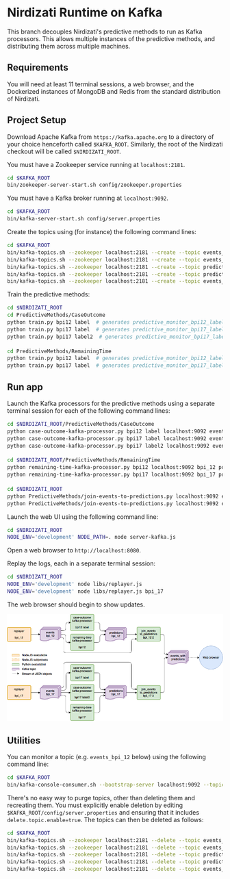 # Nirdizati Runtime on Kafka #
This branch decouples Nirdizati's predictive methods to run as Kafka processors.  This allows multiple instances of the predictive methods, and distributing them across multiple machines.

## Requirements ##
You will need at least 11 terminal sessions, a web browser, and the Dockerized instances of MongoDB and Redis from the standard distribution of Nirdizati.

## Project Setup
Download Apache Kafka from ``https://kafka.apache.org`` to a directory of your choice henceforth called `$KAFKA_ROOT`.  Similarly, the root of the Nirdizati checkout will be called `$NIRDIZATI_ROOT`.

You must have a Zookeeper service running at `localhost:2181`.

```sh
cd $KAFKA_ROOT
bin/zookeeper-server-start.sh config/zookeeper.properties
```

You must have a Kafka broker running at `localhost:9092`.

```sh
cd $KAFKA_ROOT
bin/kafka-server-start.sh config/server.properties
```

Create the topics using (for instance) the following command lines:

```sh
cd $KAFKA_ROOT
bin/kafka-topics.sh --zookeeper localhost:2181 --create --topic events_bpi_12 --replication-factor 1 --partitions 1
bin/kafka-topics.sh --zookeeper localhost:2181 --create --topic events_bpi_17 --replication-factor 1 --partitions 1
bin/kafka-topics.sh --zookeeper localhost:2181 --create --topic predictions_bpi_12 --replication-factor 1 --partitions 1
bin/kafka-topics.sh --zookeeper localhost:2181 --create --topic predictions_bpi_17 --replication-factor 1 --partitions 1
bin/kafka-topics.sh --zookeeper localhost:2181 --create --topic events_with_predictions --replication-factor 1 --partitions 1
```

Train the predictive methods:

```sh
cd $NIRDIZATI_ROOT
cd PredictiveMethods/CaseOutcome
python train.py bpi12 label  # generates predictive_monitor_bpi12_label.cpickle
python train.py bpi17 label  # generates predictive_monitor_bpi17_label.cpickle
python train.py bpi17 label2  # generates predictive_monitor_bpi17_label2.cpickle

cd PredictiveMethods/RemainingTime
python train.py bpi12 label  # generates predictive_monitor_bpi12_label.cpickle
python train.py bpi17 label  # generates predictive_monitor_bpi17_label.cpickle
```

## Run app ##

Launch the Kafka processors for the predictive methods using a separate terminal session for each of the following command lines:

```sh
cd $NIRDIZATI_ROOT/PredictiveMethods/CaseOutcome
python case-outcome-kafka-processor.py bpi12 label localhost:9092 events_bpi_12 predictions_bpi_12   # probability to be slow
python case-outcome-kafka-processor.py bpi17 label localhost:9092 events_bpi_17 predictions_bpi_17   # probability to be slow
python case-outcome-kafka-processor.py bpi17 label2 localhost:9092 events_bpi_17 predictions_bpi_17  # probability to be rejected

cd $NIRDIZATI_ROOT/PredictiveMethods/RemainingTime
python remaining-time-kafka-processor.py bpi12 localhost:9092 bpi_12 predictions_bpi_12
python remaining-time-kafka-processor.py bpi17 localhost:9092 bpi_17 predictions_bpi_17

cd $NIRDIZATI_ROOT
python PredictiveMethods/join-events-to-predictions.py localhost:9092 events_bpi_12 predictions_bpi_12 events_with_predictions 2  # join event + 2 predictions
python PredictiveMethods/join-events-to-predictions.py localhost:9092 events_bpi_17 predictions_bpi_17 events_with_predictions 3  # join event + 3 predictions
```

Launch the web UI using the following command line:

```sh
cd $NIRDIZATI_ROOT
NODE_ENV='development' NODE_PATH=. node server-kafka.js
```

Open a web browser to `http://localhost:8080`.

Replay the logs, each in a separate terminal session:

```sh
cd $NIRDIZATI_ROOT
NODE_ENV='development' node libs/replayer.js
NODE_ENV='development' node libs/replayer.js bpi_17
```

The web browser should begin to show updates.

![Dataflow diagram](dataflow.png)

## Utilities ##
You can monitor a topic (e.g. `events_bpi_12` below) using the following command line:

```sh
cd $KAFKA_ROOT
bin/kafka-console-consumer.sh --bootstrap-server localhost:9092 --topic events_bpi_12 --from-beginning
```

There's no easy way to purge topics, other than deleting them and recreating them.
You must explicitly enable deletion by editing `$KAFKA_ROOT/config/server.properties` and ensuring that it includes `delete.topic.enable=true`.
The topics can then be deleted as follows:

```sh
cd $KAFKA_ROOT
bin/kafka-topics.sh --zookeeper localhost:2181 --delete --topic events_bpi_12
bin/kafka-topics.sh --zookeeper localhost:2181 --delete --topic events_bpi_17
bin/kafka-topics.sh --zookeeper localhost:2181 --delete --topic predictions_bpi_12
bin/kafka-topics.sh --zookeeper localhost:2181 --delete --topic predictions_bpi_17
bin/kafka-topics.sh --zookeeper localhost:2181 --delete --topic events_with_predictions
```
